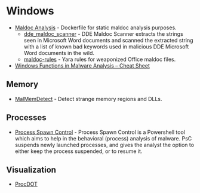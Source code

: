 # Windows

- [Maldoc Analysis](https://github.com/litneet64/maldoc-analysis) - Dockerfile for static maldoc analysis purposes.
  - [dde_maldoc_scanner](https://github.com/ch4meleon/dde_maldoc_scanner) - DDE Maldoc Scanner extracts the strings seen in Microsoft Word documents and scanned the extracted string with a list of known bad keywords used in malicious DDE Microsoft Word documents in the wild.
  - [maldoc-rules](https://github.com/elektr0ninja/maldoc-rules) - Yara rules for weaponized Office maldoc files.
- [Windows Functions in Malware Analysis – Cheat Sheet](https://gist.github.com/404NetworkError/a81591849f5b6b5fe09f517efc189c1d)

## Memory
- [MalMemDetect](https://github.com/waldo-irc/MalMemDetect) - Detect strange memory regions and DLLs.

## Processes
- [Process Spawn Control](https://github.com/felixweyne/ProcessSpawnControl) - Process Spawn Control is a Powershell tool which aims to help in the behavioral (process) analysis of malware. PsC suspends newly launched processes, and gives the analyst the option to either keep the process suspended, or to resume it. 

## Visualization
- [ProcDOT](https://procdot.com/)
